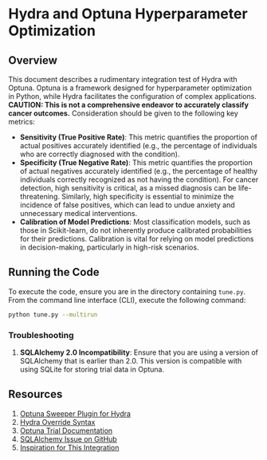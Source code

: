# Hydra and Optuna Hyperparameter Optimization

## Overview

This document describes a rudimentary integration test of Hydra with Optuna. Optuna is a framework designed for hyperparameter optimization in Python, while Hydra facilitates the configuration of complex applications. **CAUTION: This is not a comprehensive endeavor to accurately classify cancer outcomes.** Consideration should be given to the following key metrics:

- **Sensitivity (True Positive Rate)**: This metric quantifies the proportion of actual positives accurately identified (e.g., the percentage of individuals who are correctly diagnosed with the condition).
- **Specificity (True Negative Rate)**: This metric quantifies the proportion of actual negatives accurately identified (e.g., the percentage of healthy individuals correctly recognized as not having the condition). For cancer detection, high sensitivity is critical, as a missed diagnosis can be life-threatening. Similarly, high specificity is essential to minimize the incidence of false positives, which can lead to undue anxiety and unnecessary medical interventions.
- **Calibration of Model Predictions**: Most classification models, such as those in Scikit-learn, do not inherently produce calibrated probabilities for their predictions. Calibration is vital for relying on model predictions in decision-making, particularly in high-risk scenarios.

## Running the Code

To execute the code, ensure you are in the directory containing `tune.py`. From the command line interface (CLI), execute the following command:

```bash
python tune.py --multirun
```

### Troubleshooting

1. **SQLAlchemy 2.0 Incompatibility**: Ensure that you are using a version of SQLAlchemy that is earlier than 2.0. This version is compatible with using SQLite for storing trial data in Optuna.

## Resources

1. [Optuna Sweeper Plugin for Hydra](https://hydra.cc/docs/plugins/optuna_sweeper/)
2. [Hydra Override Syntax](https://hydra.cc/docs/advanced/override_grammar/extended/)
3. [Optuna Trial Documentation](https://optuna.readthedocs.io/en/stable/reference/generated/optuna.trial.Trial.html)
4. [SQLAlchemy Issue on GitHub](https://github.com/optuna/optuna/issues/4392)
5. [Inspiration for This Integration](https://github.com/Valentyn1997/RICB)